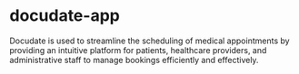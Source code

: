 # docudate-app
Docudate is used to streamline the scheduling of medical appointments by providing an intuitive platform for patients, healthcare providers, and administrative staff to manage bookings efficiently and effectively.
